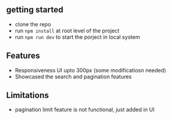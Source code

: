 ## getting started

- clone the repo
- run `npm install` at root level of the project
- run `npm run dev` to start the porject in local system

## Features

- Responsiveness UI upto 300px (some modificatiosn needed)
- Showcased the search and pagination features

## Limitations

- pagination limit feature is not functional, just added in UI
